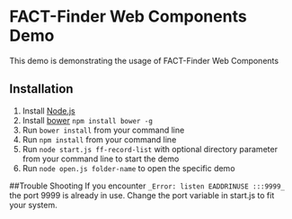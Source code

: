 FACT-Finder Web Components Demo
===============================
This demo is demonstrating the usage of FACT-Finder Web Components

## Installation
1. Install [Node.js](https://nodejs.org/en/)
2. Install [bower](https://bower.io/) `npm install bower -g`
3. Run `bower install` from your command line
4. Run `npm install` from your command line
5. Run `node start.js ff-record-list` with optional directory parameter from your command line to start the demo
6. Run `node open.js folder-name` to open the specific demo

##Trouble Shooting
If you encounter `_Error: listen EADDRINUSE :::9999_` the port 9999 is already in use. Change the port variable in start.js to fit your system.